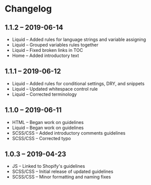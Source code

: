 # Changelog

## 1.1.2 – 2019-06-14
* Liquid – Added rules for language strings and variable assigning
* Liquid – Grouped variables rules together
* Liquid – Fixed broken links in TOC
* Home – Added introductory text

## 1.1.1 – 2019-06-12
* Liquid – Added rules for conditional settings, DRY, and snippets
* Liquid – Updated whitespace control rule
* Liquid – Corrected terminology

## 1.1.0 – 2019-06-11
* HTML – Began work on guidelines
* Liquid – Began work on guidelines
* SCSS/CSS – Added introductory comments guidelines
* SCSS/CSS – Corrected typo

## 1.0.3 – 2019-04-23
* JS – Linked to Shopify's guidelines
* SCSS/CSS – Initial release of updated guidelines
* SCSS/CSS – Minor formatting and naming fixes